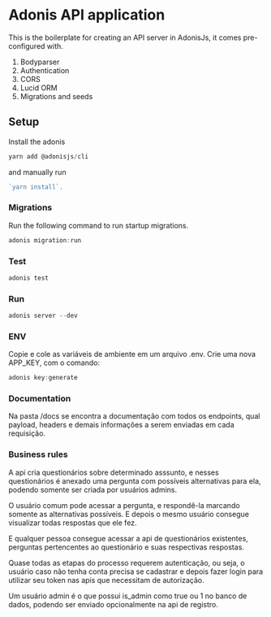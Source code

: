 # Adonis API application

This is the boilerplate for creating an API server in AdonisJs, it comes pre-configured with.

1. Bodyparser
2. Authentication
3. CORS
4. Lucid ORM
5. Migrations and seeds

## Setup

Install the adonis

```js
yarn add @adonisjs/cli
```

and manually run
```js
`yarn install`.
```

### Migrations

Run the following command to run startup migrations.

```js
adonis migration:run
```

### Test

```js
adonis test
```

### Run 

```js
adonis server --dev
```

### ENV

Copie e cole as variáveis de ambiente em um arquivo .env.
Crie uma nova APP_KEY, com o comando:

```js
adonis key:generate
```

### Documentation 

Na pasta /docs se encontra a documentação com todos os endpoints, qual payload, headers e demais informações a serem enviadas em cada requisição.


### Business rules

A api cria questionários sobre determinado asssunto, e nesses questionários é anexado uma pergunta
com possíveis alternativas para ela, podendo somente ser criada por usuários admins.

O usuário comum pode acessar a pergunta, e respondê-la marcando somente as alternativas possíveis.
E depois o mesmo usuário consegue visualizar todas respostas que ele fez.

E qualquer pessoa consegue acessar a api de questionários existentes, perguntas pertencentes ao questionário e suas respectivas respostas.

Quase todas as etapas do processo requerem autenticação, ou seja, o usuário caso não tenha conta precisa se cadastrar e depois fazer login para utilizar seu token nas apis que necessitam de autorização.

Um usuário admin é o que possui is_admin como true ou 1 no banco de dados, podendo ser enviado opcionalmente na api de registro.
